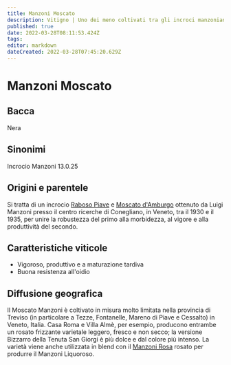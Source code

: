```yaml
---
title: Manzoni Moscato
description: Vitigno | Uno dei meno coltivati tra gli incroci manzoniani, questa versione dalla buccia scura è usata per fare rosati dolci e frizzanti in Trentino.
published: true
date: 2022-03-28T08:11:53.424Z
tags: 
editor: markdown
dateCreated: 2022-03-28T07:45:20.629Z
---
```


# Manzoni Moscato

## Bacca
Nera

## Sinonimi
Incrocio Manzoni 13.0.25

## Origini e parentele
Si tratta di un incrocio [Raboso Piave](/vitigni/Italia/raboso-piave) e [Moscato d'Amburgo](/vitigni/Regno-Unito/Muscat-of-Hamburg) ottenuto da Luigi Manzoni presso il centro ricerche di Conegliano, in Veneto, tra il 1930 e il 1935, per unire la robustezza del primo alla morbidezza, al vigore e alla produttività del secondo.

## Caratteristiche viticole

- Vigoroso, produttivo e a maturazione tardiva 
- Buona resistenza all'oidio

## Diffusione geografica

Il Moscato Manzoni è coltivato in misura molto limitata nella provincia di Treviso (in particolare a Tezze, Fontanelle, Mareno di Piave e Cessalto) in Veneto, Italia. Casa Roma e Villa Almè, per esempio, producono entrambe un rosato frizzante varietale leggero, fresco e non secco; la versione Bizzarro della Tenuta San Giorgi è più dolce e dal colore più intenso. La varietà viene anche utilizzata in blend con il [Manzoni Rosa](/vitigni/Italia/manzoni-rosa) rosato per produrre il Manzoni Liquoroso.